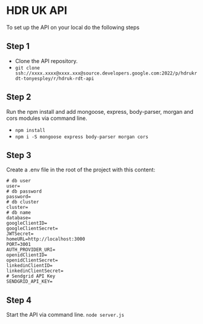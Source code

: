 # HDR UK API
To set up the API on your local do the following steps

## Step 1
* Clone the API repository.
* ```git clone ssh://xxxx.xxxx@xxxx.xxx@source.developers.google.com:2022/p/hdrukrdt-tonyespley/r/hdruk-rdt-api```

## Step 2 
Run the npm install and add mongoose, express, body-parser, morgan and cors modules via command line.
* ```npm install```
* ```npm i -S mongoose express body-parser morgan cors```

## Step 3
Create a .env file in the root of the project with this content:

```
# db user
user=
# db password
password=
# db cluster
cluster=
# db name
database=
googleClientID=
googleClientSecret=
JWTSecret=
homeURL=http://localhost:3000
PORT=3001
AUTH_PROVIDER_URI=
openidClientID=
openidClientSecret=
linkedinClientID=
linkedinClientSecret=
# Sendgrid API Key
SENDGRID_API_KEY=
```

## Step 4
Start the API via command line.
```node server.js```